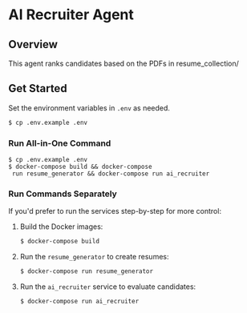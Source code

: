 # AI Recruiter Agent

## Overview

This agent ranks candidates based on the PDFs in resume_collection/

## Get Started

Set the environment variables in `.env` as needed.

```bash
$ cp .env.example .env
```

### Run All-in-One Command
```
$ cp .env.example .env
$ docker-compose build && docker-compose
 run resume_generator && docker-compose run ai_recruiter
```

### Run Commands Separately
If you'd prefer to run the services step-by-step for more control:

1. Build the Docker images:
   ```bash
   $ docker-compose build
   ```

2. Run the `resume_generator` to create resumes:
   ```bash
   $ docker-compose run resume_generator
   ```

3. Run the `ai_recruiter` service to evaluate candidates:
   ```bash
   $ docker-compose run ai_recruiter
   ```